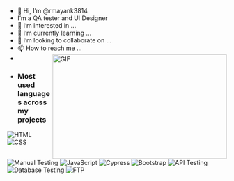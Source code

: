 - 👋 Hi, I’m @rmayank3814
- I’m a QA tester and UI Designer
- 👀 I’m interested in ...
- 🌱 I’m currently learning ...
- 💞️ I’m looking to collaborate on ...
- 📫 How to reach me ...
- <img align="right" height="240" width="400" alt="GIF" src="https://miro.medium.com/max/850/1*zVnWJtyGOX_kUIDm6ccCfQ.gif" />
- ### Most used languages across my projects
![HTML](https://img.shields.io/static/v1?style=flat-square&label=%E2%A0%80&color=555&labelColor=%23555555&message=HTML%EF%B8%B193.6%25)
![CSS](https://img.shields.io/static/v1?style=flat-square&label=%E2%A0%80&color=555&labelColor=%23f34b7d&message=CSS%EF%B8%B190.6%25)
![Manual Testing](https://img.shields.io/static/v1?style=flat-square&label=%E2%A0%80&color=555&labelColor=%236E4C13&message=Manual_testing%EF%B8%B195.4%25)
![JavaScript](https://img.shields.io/static/v1?style=flat-square&label=%E2%A0%80&color=555&labelColor=%23f1e05a&message=JavaScript%EF%B8%B170%25)
![Cypress](https://img.shields.io/static/v1?style=flat-square&label=%E2%A0%80&color=555&labelColor=%23438eff&message=Cypress%EF%B8%B180%25)
![Bootstrap](https://img.shields.io/static/v1?style=flat-square&label=%E2%A0%80&color=555&labelColor=%23ededed&message=Bootstrap%EF%B8%B196%25)
![API Testing](https://img.shields.io/static/v1?style=flat-square&label=%E2%A0%80&color=555&labelColor=%23555555&message=API_Testing%EF%B8%B160.6%25)
![Database Testing](https://img.shields.io/static/v1?style=flat-square&label=%E2%A0%80&color=555&labelColor=%23f34b7d&message=Database_Testing%EF%B8%B180.6%25)
![FTP](https://img.shields.io/static/v1?style=flat-square&label=%E2%A0%80&color=555&labelColor=%236E4C13&message=Ftp%EF%B8%B198.4%25)

<!---
rmayank3814/rmayank3814 is a ✨ special ✨ repository because its `README.md` (this file) appears on your GitHub profile.
You can click the Preview link to take a look at your changes.
--->

